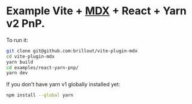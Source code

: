 # Example Vite + [MDX](https://mdxjs.com/) + React + Yarn v2 PnP.

To run it:

```sh
git clone git@github.com:brillout/vite-plugin-mdx
cd vite-plugin-mdx
yarn build
cd examples/react-yarn-pnp/
yarn dev
```

If you don't have yarn v1 globally installed yet:

```sh
npm install --global yarn
```
